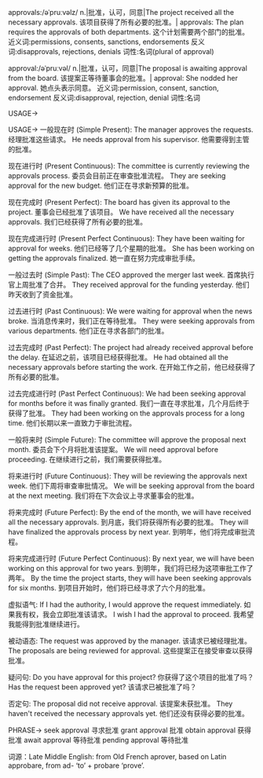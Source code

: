 approvals:/əˈpruːvəlz/
n.|批准，认可，同意|The project received all the necessary approvals. 该项目获得了所有必要的批准。|
approvals:  The plan requires the approvals of both departments.  这个计划需要两个部门的批准。
近义词:permissions, consents, sanctions, endorsements
反义词:disapprovals, rejections, denials
词性:名词(plural of approval)

approval:/əˈpruːvəl/
n.|批准，认可，同意|The proposal is awaiting approval from the board.  该提案正等待董事会的批准。|
approval: She nodded her approval. 她点头表示同意。
近义词:permission, consent, sanction, endorsement
反义词:disapproval, rejection, denial
词性:名词

USAGE->

USAGE->
一般现在时 (Simple Present):
The manager approves the requests. 经理批准这些请求。
He needs approval from his supervisor. 他需要得到主管的批准。

现在进行时 (Present Continuous):
The committee is currently reviewing the approvals process. 委员会目前正在审查批准流程。
They are seeking approval for the new budget. 他们正在寻求新预算的批准。

现在完成时 (Present Perfect):
The board has given its approval to the project. 董事会已经批准了该项目。
We have received all the necessary approvals. 我们已经获得了所有必要的批准。

现在完成进行时 (Present Perfect Continuous):
They have been waiting for approval for weeks. 他们已经等了几个星期的批准。
She has been working on getting the approvals finalized. 她一直在努力完成审批手续。


一般过去时 (Simple Past):
The CEO approved the merger last week. 首席执行官上周批准了合并。
They received approval for the funding yesterday. 他们昨天收到了资金批准。

过去进行时 (Past Continuous):
We were waiting for approval when the news broke.  当消息传来时，我们正在等待批准。
They were seeking approvals from various departments. 他们正在寻求各部门的批准。

过去完成时 (Past Perfect):
The project had already received approval before the delay.  在延迟之前，该项目已经获得批准。
He had obtained all the necessary approvals before starting the work. 在开始工作之前，他已经获得了所有必要的批准。

过去完成进行时 (Past Perfect Continuous):
We had been seeking approval for months before it was finally granted.  我们一直在寻求批准，几个月后终于获得了批准。
They had been working on the approvals process for a long time. 他们长期以来一直致力于审批流程。

一般将来时 (Simple Future):
The committee will approve the proposal next month. 委员会下个月将批准该提案。
We will need approval before proceeding. 在继续进行之前，我们需要获得批准。

将来进行时 (Future Continuous):
They will be reviewing the approvals next week. 他们下周将审查审批情况。
We will be seeking approval from the board at the next meeting. 我们将在下次会议上寻求董事会的批准。

将来完成时 (Future Perfect):
By the end of the month, we will have received all the necessary approvals. 到月底，我们将获得所有必要的批准。
They will have finalized the approvals process by next year. 到明年，他们将完成审批流程。

将来完成进行时 (Future Perfect Continuous):
By next year, we will have been working on this approval for two years. 到明年，我们将已经为这项审批工作了两年。
By the time the project starts, they will have been seeking approvals for six months. 到项目开始时，他们将已经寻求了六个月的批准。

虚拟语气:
If I had the authority, I would approve the request immediately. 如果我有权，我会立即批准该请求。
I wish I had the approval to proceed. 我希望我能得到批准继续进行。

被动语态:
The request was approved by the manager.  该请求已被经理批准。
The proposals are being reviewed for approval. 这些提案正在接受审查以获得批准。

疑问句:
Do you have approval for this project?  你获得了这个项目的批准了吗？
Has the request been approved yet?  该请求已被批准了吗？

否定句:
The proposal did not receive approval.  该提案未获批准。
They haven't received the necessary approvals yet.  他们还没有获得必要的批准。


PHRASE->
seek approval 寻求批准
grant approval 批准
obtain approval 获得批准
await approval 等待批准
pending approval 等待批准

词源：Late Middle English: from Old French aprover, based on Latin approbare, from ad- ‘to’ + probare ‘prove’.
